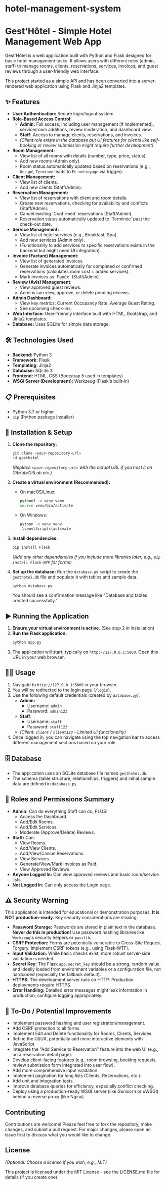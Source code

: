 ﻿# hotel-management-system
# Gest'Hôtel - Simple Hotel Management Web App

Gest'Hôtel is a web application built with Python and Flask designed for basic hotel management tasks. It allows users with different roles (admin, staff) to manage rooms, clients, reservations, services, invoices, and guest reviews through a user-friendly web interface.

This project started as a simple API and has been converted into a server-rendered web application using Flask and Jinja2 templates.

## ✨ Features

*   **User Authentication:** Secure login/logout system.
*   **Role-Based Access Control:**
    *   **Admin:** Full access, including user management (if implemented), service/room additions, review moderation, and dashboard view.
    *   **Staff:** Access to manage clients, reservations, and invoices.
    *   *(Client role exists in the database but UI features for clients like self-booking or review submission might require further development).*
*   **Room Management:**
    *   View list of all rooms with details (number, type, price, status).
    *   Add new rooms (Admin only).
    *   Room status automatically updated based on reservations (e.g., `Occupé`, `Terminée` leads to `En nettoyage` via trigger).
*   **Client Management:**
    *   View list of clients.
    *   Add new clients (Staff/Admin).
*   **Reservation Management:**
    *   View list of reservations with client and room details.
    *   Create new reservations, checking for availability and conflicts (Staff/Admin).
    *   Cancel existing 'Confirmed' reservations (Staff/Admin).
    *   Reservation status automatically updated to 'Terminée' past the check-out date.
*   **Service Management:**
    *   View list of hotel services (e.g., Breakfast, Spa).
    *   Add new services (Admin only).
    *   (Functionality to add services *to* specific reservations exists in the backend but might need UI integration).
*   **Invoice (Facture) Management:**
    *   View list of generated invoices.
    *   Generate invoices automatically for completed or confirmed reservations (calculates room cost + added services).
    *   Mark invoices as 'Payée' (Staff/Admin).
*   **Review (Avis) Management:**
    *   View approved guest reviews.
    *   Admins can view, approve, or delete pending reviews.
*   **Admin Dashboard:**
    *   View key metrics: Current Occupancy Rate, Average Guest Rating.
    *   See upcoming check-ins.
*   **Web Interface:** User-friendly interface built with HTML, Bootstrap, and Jinja2 templates.
*   **Database:** Uses SQLite for simple data storage.

## 🛠️ Technologies Used

*   **Backend:** Python 3
*   **Framework:** Flask
*   **Templating:** Jinja2
*   **Database:** SQLite 3
*   **Frontend:** HTML, CSS (Bootstrap 5 used in templates)
*   **WSGI Server (Development):** Werkzeug (Flask's built-in)

## 📋 Prerequisites

*   Python 3.7 or higher
*   `pip` (Python package installer)

## 🚀 Installation & Setup

1.  **Clone the repository:**
    ```bash
    git clone <your-repository-url>
    cd gesthotel
    ```
    *(Replace `<your-repository-url>` with the actual URL if you host it on GitHub/GitLab etc.)*

2.  **Create a virtual environment (Recommended):**
    *   On macOS/Linux:
        ```bash
        python3 -m venv venv
        source venv/bin/activate
        ```
    *   On Windows:
        ```bash
        python -m venv venv
        .\venv\Scripts\activate
        ```

3.  **Install dependencies:**
    ```bash
    pip install Flask
    ```
    *(Add any other dependencies if you include more libraries later, e.g., `pip install Flask-WTF` for forms)*

4.  **Set up the database:**
    Run the `database.py` script to create the `gesthotel.db` file and populate it with tables and sample data.
    ```bash
    python database.py
    ```
    You should see a confirmation message like "Database and tables created successfully."

## ▶️ Running the Application

1.  **Ensure your virtual environment is active.** (See step 2 in Installation)
2.  **Run the Flask application:**
    ```bash
    python app.py
    ```
3.  The application will start, typically on `http://127.0.0.1:5000`. Open this URL in your web browser.

## 🧑‍💻 Usage

1.  Navigate to `http://127.0.0.1:5000` in your browser.
2.  You will be redirected to the login page (`/login`).
3.  Use the following default credentials (created by `database.py`):
    *   **Admin:**
        *   Username: `admin`
        *   Password: `admin123`
    *   **Staff:**
        *   Username: `staff`
        *   Password: `staff123`
    *   *(Client: `client` / `client123` - Limited UI functionality)*
4.  Once logged in, you can navigate using the top navigation bar to access different management sections based on your role.

## 🗄️ Database

*   The application uses an SQLite database file named `gesthotel.db`.
*   The schema (table structure, relationships, triggers) and initial sample data are defined in `database.py`.

## 🔐 Roles and Permissions Summary

*   **Admin:** Can do everything Staff can do, PLUS:
    *   Access the Dashboard.
    *   Add/Edit Rooms.
    *   Add/Edit Services.
    *   Moderate (Approve/Delete) Reviews.
*   **Staff:** Can:
    *   View Rooms.
    *   Add/View Clients.
    *   Add/View/Cancel Reservations.
    *   View Services.
    *   Generate/View/Mark Invoices as Paid.
    *   View Approved Reviews.
*   **Anyone Logged In:** Can view approved reviews and basic room/service lists.
*   **Not Logged In:** Can only access the Login page.

## ⚠️ Security Warning

This application is intended for educational or demonstration purposes. **It is NOT production-ready.** Key security considerations are missing:

*   **Password Storage:** Passwords are stored in plain text in the database. **Never do this in production!** Use password hashing libraries like `Werkzeug`'s security helpers or `passlib`.
*   **CSRF Protection:** Forms are potentially vulnerable to Cross-Site Request Forgery. Implement CSRF tokens (e.g., using Flask-WTF).
*   **Input Validation:** While basic checks exist, more robust server-side validation is needed.
*   **Secret Key:** The Flask `app.secret_key` should be a strong, random value and ideally loaded from environment variables or a configuration file, not hardcoded (especially the fallback default).
*   **HTTPS:** The development server runs on HTTP. Production deployments require HTTPS.
*   **Error Handling:** Detailed error messages might leak information in production; configure logging appropriately.

## 📝 To-Do / Potential Improvements

*   Implement password hashing and user registration/management.
*   Add CSRF protection to all forms.
*   Implement Edit and Delete functionality for Rooms, Clients, Services.
*   Refine the UI/UX, potentially add more interactive elements with JavaScript.
*   Integrate the "Add Service to Reservation" feature into the web UI (e.g., on a reservation detail page).
*   Develop client-facing features (e.g., room browsing, booking requests, review submission form integrated into user flow).
*   Add more comprehensive input validation.
*   Implement pagination for long lists (Clients, Reservations, etc.).
*   Add unit and integration tests.
*   Improve database queries for efficiency, especially conflict checking.
*   Deploy using a production-ready WSGI server (like Gunicorn or uWSGI) behind a reverse proxy (like Nginx).

## Contributing

Contributions are welcome! Please feel free to fork the repository, make changes, and submit a pull request. For major changes, please open an issue first to discuss what you would like to change.

## License

*(Optional: Choose a license if you wish, e.g., MIT)*

This project is licensed under the MIT License - see the LICENSE.md file for details (if you create one).
